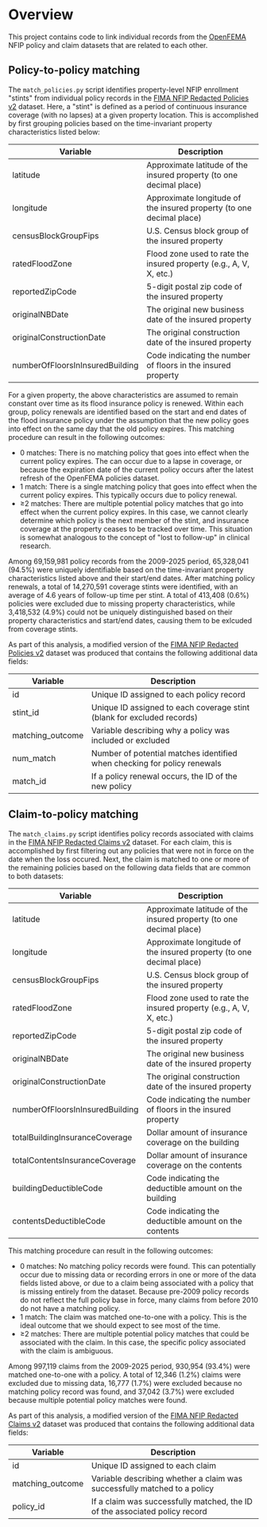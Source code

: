 # Overview
This project contains code to link individual records from the [OpenFEMA](https://www.fema.gov/about/openfema/data-sets#nfip) NFIP policy and claim datasets that are related to each other. 

## Policy-to-policy matching

The `match_policies.py` script identifies property-level NFIP enrollment "stints" from individual policy records in the [FIMA NFIP Redacted Policies v2](https://www.fema.gov/openfema-data-page/fima-nfip-redacted-policies-v2) dataset. Here, a "stint" is defined as a period of continuous insurance coverage (with no lapses) at a given property location. This is accomplished by first grouping policies based on the time-invariant property characteristics listed below: 

| Variable                        | Description                                                          |
|---------------------------------|----------------------------------------------------------------------|
| latitude                        | Approximate latitude of the insured property (to one decimal place)  |
| longitude                       | Approximate longitude of the insured property (to one decimal place) |
| censusBlockGroupFips            | U.S. Census block group of the insured property                      |
| ratedFloodZone                  | Flood zone used to rate the insured property (e.g., A, V, X, etc.)   |
| reportedZipCode                 | 5-digit postal zip code of the insured property                      |
| originalNBDate                  | The original new business date of the insured property               |
| originalConstructionDate        | The original construction date of the insured property               |
| numberOfFloorsInInsuredBuilding | Code indicating the number of floors in the insured property         |

For a given property, the above characteristics are assumed to remain constant over time as its flood insurance policy is renewed. Within each group, policy renewals are identified based on the start and end dates of the flood insurance policy under the assumption that the new policy goes into effect on the same day that the old policy expires. This matching procedure can result in the following outcomes: 

- 0 matches: There is no matching policy that goes into effect when the current policy expires. The can occur due to a lapse in coverage, or because the expiration date of the current policy occurs after the latest refresh of the OpenFEMA policies dataset. 
- 1 match: There is a single matching policy that goes into effect when the current policy expires. This typically occurs due to policy renewal. 
- ≥2 matches: There are multiple potential policy matches that go into effect when the current policy expires. In this case, we cannot clearly determine which policy is the next member of the stint, and insurance coverage at the property ceases to be tracked over time. This situation is somewhat analogous to the concept of "lost to follow-up" in clinical research. 

Among 69,159,981 policy records from the 2009-2025 period, 65,328,041 (94.5%) were uniquely identifiable based on the time-invariant property characteristics listed above and their start/end dates. After matching policy renewals, a total of 14,270,591 coverage stints were identified, with an average of 4.6 years of follow-up time per stint. A total of 413,408 (0.6%) policies were excluded due to missing property characteristics, while 3,418,532 (4.9%) could not be uniquely distinguished based on their property characteristics and start/end dates, causing them to be exlcuded from coverage stints. 

As part of this analysis, a modified version of the [FIMA NFIP Redacted Policies v2](https://www.fema.gov/openfema-data-page/fima-nfip-redacted-policies-v2) dataset was produced that contains the following additional data fields: 

| Variable         | Description                                                              |
|------------------|--------------------------------------------------------------------------|
| id               | Unique ID assigned to each policy record                                 |
| stint_id         | Unique ID assigned to each coverage stint (blank for excluded records)   |
| matching_outcome | Variable describing why a policy was included or excluded                |
| num_match        | Number of potential matches identified when checking for policy renewals |
| match_id         | If a policy renewal occurs, the ID of the new policy                     |


## Claim-to-policy matching

The `match_claims.py` script identifies policy records associated with claims in the [FIMA NFIP Redacted Claims v2](https://www.fema.gov/openfema-data-page/fima-nfip-redacted-claims-v2) dataset. For each claim, this is accomplished by first filtering out any policies that were not in force on the date when the loss occured. Next, the claim is matched to one or more of the remaining policies based on the following data fields that are common to both datasets: 

| Variable                        | Description                                                          |
|---------------------------------|----------------------------------------------------------------------|
| latitude                        | Approximate latitude of the insured property (to one decimal place)  |
| longitude                       | Approximate longitude of the insured property (to one decimal place) |
| censusBlockGroupFips            | U.S. Census block group of the insured property                      |
| ratedFloodZone                  | Flood zone used to rate the insured property (e.g., A, V, X, etc.)   |
| reportedZipCode                 | 5-digit postal zip code of the insured property                      |
| originalNBDate                  | The original new business date of the insured property               |
| originalConstructionDate        | The original construction date of the insured property               |
| numberOfFloorsInInsuredBuilding | Code indicating the number of floors in the insured property         |
| totalBuildingInsuranceCoverage  | Dollar amount of insurance coverage on the building                  |
| totalContentsInsuranceCoverage  | Dollar amount of insurance coverage on the contents                  |
| buildingDeductibleCode          | Code indicating the deductible amount on the building                |
| contentsDeductibleCode          | Code indicating the deductible amount on the contents                |

This matching procedure can result in the following outcomes: 

- 0 matches: No matching policy records were found. This can potentially occur due to missing data or recording errors in one or more of the data fields listed above, or due to a claim being associated with a policy that is missing entirely from the dataset. Because pre-2009 policy records do not reflect the full policy base in force, many claims from before 2010 do not have a matching policy. 
- 1 match: The claim was matched one-to-one with a policy. This is the ideal outcome that we should expect to see most of the time.  
- ≥2 matches: There are multiple potential policy matches that could be associated with the claim. In this case, the specific policy associated with the claim is ambiguous. 

Among 997,119 claims from the 2009-2025 period, 930,954 (93.4%) were matched one-to-one with a policy. A total of 12,346 (1.2%) claims were excluded due to missing data, 16,777 (1.7%) were excluded because no matching policy record was found, and 37,042 (3.7%) were excluded because multiple potential policy matches were found. 

As part of this analysis, a modified version of the [FIMA NFIP Redacted Claims v2](https://www.fema.gov/openfema-data-page/fima-nfip-redacted-claims-v2) dataset was produced that contains the following additional data fields: 

| Variable         | Description                                                                 |
|------------------|-----------------------------------------------------------------------------|
| id               | Unique ID assigned to each claim                                            |
| matching_outcome | Variable describing whether a claim was successfully matched to a policy    |
| policy_id        | If a claim was successfully matched, the ID of the associated policy record |


